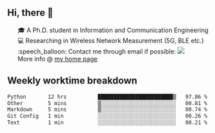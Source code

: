 <h2 > Hi, there 👋 </h3>

<div >
 <ul>
 🎓 A Ph.D. student in Information and Communication Engineering <br>
 💻 Researching in Wireless Network Measurement (5G, BLE etc.)<br>
 :speech_balloon: Contact me through email if possible: <a href="mailto:ethanjia@sjtu.edu.cn"><img src="https://img.shields.io/badge/-ethanjia@sjtu.edu.cn-c14438?style=plastic&logo=Gmail&logoColor=white&link=mailto:mailto:ethanjia@sjtu.edu.cn"></a> <br>
  More info @ <a href="https://haifengjia.github.io">my home page</a>
 </ul>
</div>

<h2 >
Weekly worktime breakdown
</h1>


<!--START_SECTION:waka-->

```txt
Python       12 hrs          ████████████████████████▒   97.86 %
Other        5 mins          ▒░░░░░░░░░░░░░░░░░░░░░░░░   00.81 %
Markdown     5 mins          ▒░░░░░░░░░░░░░░░░░░░░░░░░   00.74 %
Git Config   1 min           ░░░░░░░░░░░░░░░░░░░░░░░░░   00.26 %
Text         1 min           ░░░░░░░░░░░░░░░░░░░░░░░░░   00.21 %
```

<!--END_SECTION:waka-->


